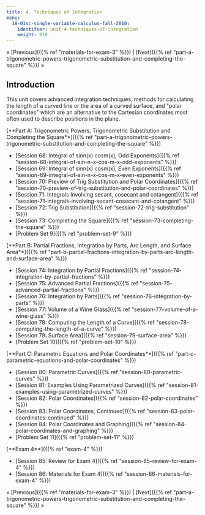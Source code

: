 ```yaml
---
title: 4. Techniques of Integration
menu:
  18-01sc-single-variable-calculus-fall-2010:
    identifier: unit-4-techniques-of-integration
    weight: 910
---
```

« [Previous]({{% ref "materials-for-exam-3" %}}) | [Next]({{% ref "part-a-trigonometric-powers-trigonometric-substitution-and-completing-the-square" %}}) »

Introduction
------------

This unit covers advanced integration techniques, methods for calculating the length of a curved line or the area of a curved surface, and "polar coordinates" which are an alternative to the Cartesian coordinates most often used to describe positions in the plane.

[\*\*Part A: Trigonometric Powers, Trigonometric Substitution and Completing the Square\*\*]({{% ref "part-a-trigonometric-powers-trigonometric-substitution-and-completing-the-square" %}})

*   [Session 68: Integral of sinn(x) cosm(x), Odd Exponents]({{% ref "session-68-integral-of-sin-n-x-cos-m-x-odd-exponents" %}})
*   [Session 69: Integral of sinn(x) cosm(x), Even Exponents]({{% ref "session-69-integral-of-sin-n-x-cos-m-x-even-exponents" %}})
*   [Session 70: Preview of Trig Substitution and Polar Coordinates]({{% ref "session-70-preview-of-trig-substitution-and-polar-coordinates" %}})
*   [Session 71: Integrals Involving secant, cosecant and cotangent]({{% ref "session-71-integrals-involving-secant-cosecant-and-cotangent" %}})
*   [Session 72: Trig Substitution]({{% ref "session-72-trig-substitution" %}})
*   [Session 73: Completing the Square]({{% ref "session-73-completing-the-square" %}})
*   [Problem Set 9]({{% ref "problem-set-9" %}})

[\*\*Part B: Partial Fractions, Integration by Parts, Arc Length, and Surface Area\*\*]({{% ref "part-b-partial-fractions-integration-by-parts-arc-length-and-surface-area" %}})

*   [Session 74: Integration by Partial Fractions]({{% ref "session-74-integration-by-partial-fractions" %}})
*   [Session 75: Advanced Partial Fractions]({{% ref "session-75-advanced-partial-fractions" %}})
*   [Session 76: Integration by Parts]({{% ref "session-76-integration-by-parts" %}})
*   [Session 77: Volume of a Wine Glass]({{% ref "session-77-volume-of-a-wine-glass" %}})
*   [Session 78: Computing the Length of a Curve]({{% ref "session-78-computing-the-length-of-a-curve" %}})
*   [Session 79: Surface Area]({{% ref "session-79-surface-area" %}})
*   [Problem Set 10]({{% ref "problem-set-10" %}})

[\*\*Part C: Parametric Equations and Polar Coordinates\*\*]({{% ref "part-c-parametric-equations-and-polar-coordinates" %}})

*   [Session 80: Parametric Curves]({{% ref "session-80-parametric-curves" %}})
*   [Session 81: Examples Using Parametrized Curves]({{% ref "session-81-examples-using-parametrized-curves" %}})
*   [Session 82: Polar Coordinates]({{% ref "session-82-polar-coordinates" %}})
*   [Session 83: Polar Coordinates, Continued]({{% ref "session-83-polar-coordinates-continued" %}})
*   [Session 84: Polar Coordinates and Graphing]({{% ref "session-84-polar-coordinates-and-graphing" %}})
*   [Problem Set 11]({{% ref "problem-set-11" %}})

[\*\*Exam 4\*\*]({{% ref "exam-4" %}})

*   [Session 85: Review for Exam 4]({{% ref "session-85-review-for-exam-4" %}})
*   [Session 86: Materials for Exam 4]({{% ref "session-86-materials-for-exam-4" %}})

« [Previous]({{% ref "materials-for-exam-3" %}}) | [Next]({{% ref "part-a-trigonometric-powers-trigonometric-substitution-and-completing-the-square" %}}) »